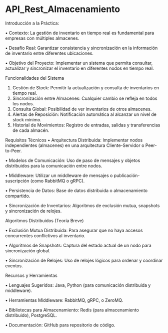 # API_Rest_Almacenamiento

Introducción a la Práctica​:

• Contexto: La gestión de inventario en tiempo real es fundamental para empresas con múltiples almacenes.​

• Desafío Real: Garantizar consistencia y sincronización en la información de inventario entre diferentes ubicaciones.​

• Objetivo del Proyecto: Implementar un sistema que permita consultar, actualizar y sincronizar el inventario en diferentes nodos en tiempo real.​

Funcionalidades del Sistema

1. Gestión de Stock: Permitir la actualización y consulta de inventarios en tiempo real.​
2. Sincronización entre Almacenes: Cualquier cambio se refleja en todos los nodos.​
3. Consulta Global: Posibilidad de ver inventarios de otros almacenes.​
4. Alertas de Reposición: Notificación automática al alcanzar un nivel de stock mínimo.​
5. Historial de Movimientos: Registro de entradas, salidas y transferencias de cada almacén.​

Requisitos Técnicos​
• Arquitectura Distribuida: Implementar nodos independientes (almacenes) en una arquitectura Cliente-Servidor o Peer-to-Peer.​

• Modelos de Comunicación: Uso de paso de mensajes y objetos distribuidos para la comunicación entre nodos.​

• Middleware: Utilizar un middleware de mensajes o publicación-suscripción (como RabbitMQ o gRPC).​

• Persistencia de Datos: Base de datos distribuida o almacenamiento compartido.​

• Sincronización de Inventarios: Algoritmos de exclusión mutua, snapshots y sincronización de relojes.​



Algoritmos Distribuidos (Teoría Breve)​

• Exclusión Mutua Distribuida: Para asegurar que no haya accesos concurrentes conflictivos al inventario.​

• Algoritmos de Snapshots: Captura del estado actual de un nodo para sincronización global.​

• Sincronización de Relojes: Uso de relojes lógicos para ordenar y coordinar eventos.​


Recursos y Herramientas​

• Lenguajes Sugeridos: Java, Python (para comunicación distribuida y middleware).​

• Herramientas Middleware: RabbitMQ, gRPC, o ZeroMQ.​

• Bibliotecas para Almacenamiento: Redis (para almacenamiento distribuido), PostgreSQL.​

• Documentación: GitHub para repositorio de código.​

